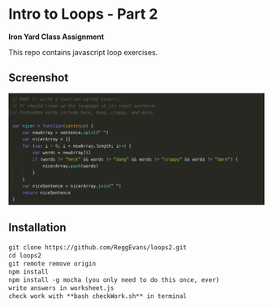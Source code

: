 # Intro to Loops - Part 2

**Iron Yard Class Assignment**

This repo contains javascript loop exercises.

## Screenshot
![Loops Screen Shot](img/loops2_img.png)

## Installation
```
git clone https://github.com/ReggEvans/loops2.git
cd loops2
git remote remove origin
npm install
npm install -g mocha (you only need to do this once, ever)
write answers in worksheet.js
check work with **bash checkWork.sh** in terminal
```
